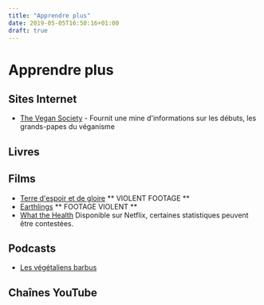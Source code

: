 ```yaml
---
title: "Apprendre plus"
date: 2019-05-05T16:50:16+01:00
draft: true
---
```


# Apprendre plus

## Sites Internet

- [The Vegan Society](https://vegansociety.com) - Fournit une mine d'informations sur les débuts, les grands-papes du véganisme


## Livres

## Films

- [Terre d'espoir et de gloire](https://www.landofhopeandglory.org/) ** VIOLENT FOOTAGE **
- [Earthlings](http://www.nationearth.com/) ** FOOTAGE VIOLENT **
- [What the Health](http://www.whatthehealthfilm.com/) Disponible sur Netflix, certaines statistiques peuvent être contestées.

## Podcasts

- [Les végétaliens barbus](https://www.thebeardedvegans.com/)

## Chaînes YouTube
